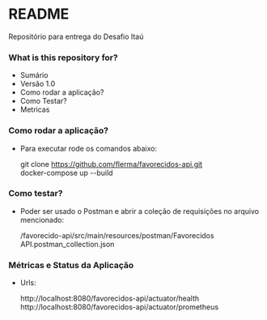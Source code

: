 # README #

Repositório para entrega do Desafio Itaú

### What is this repository for? ###

* Sumário
* Versão 1.0
* Como rodar a aplicação?
* Como Testar?
* Metricas      

### Como rodar a aplicação? ###

* Para executar rode os comandos abaixo:

	git clone https://github.com/flerma/favorecidos-api.git  
    docker-compose up --build  

### Como testar? ###

* Poder ser usado o Postman e abrir a coleção de requisições no arquivo mencionado:  

	/favorecido-api/src/main/resources/postman/Favorecidos API.postman_collection.json  
 
 
 ### Métricas e Status da Aplicação ###

* Urls:  

	http://localhost:8080/favorecidos-api/actuator/health  
	http://localhost:8080/favorecidos-api/actuator/prometheus  
 
 